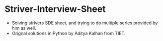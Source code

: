 # Striver-Interview-Sheet
- Solving strivers SDE sheet, and trying to do multiple series provided by him as well.
- Orignal solutions in Python by Aditya Kalhan from TIET. 
